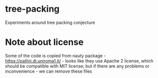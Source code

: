 # tree-packing
 Experiments around tree packing conjecture

# Note about license
 Some of the code is copied from nauty package - https://pallini.di.uniroma1.it/ - looks like they use Apache 2 license, which should be compatible with MIT license; but if there are any problems or inconvenience - we can remove these files
